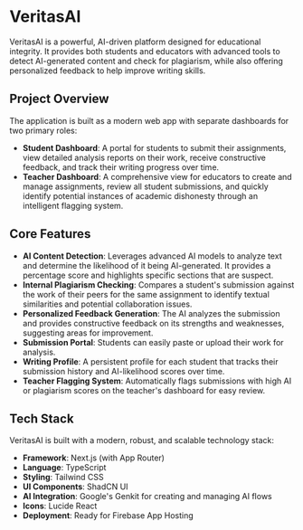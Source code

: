 # VeritasAI

VeritasAI is a powerful, AI-driven platform designed for educational integrity. It provides both students and educators with advanced tools to detect AI-generated content and check for plagiarism, while also offering personalized feedback to help improve writing skills.

## Project Overview

The application is built as a modern web app with separate dashboards for two primary roles:

*   **Student Dashboard**: A portal for students to submit their assignments, view detailed analysis reports on their work, receive constructive feedback, and track their writing progress over time.
*   **Teacher Dashboard**: A comprehensive view for educators to create and manage assignments, review all student submissions, and quickly identify potential instances of academic dishonesty through an intelligent flagging system.

## Core Features

*   **AI Content Detection**: Leverages advanced AI models to analyze text and determine the likelihood of it being AI-generated. It provides a percentage score and highlights specific sections that are suspect.
*   **Internal Plagiarism Checking**: Compares a student's submission against the work of their peers for the same assignment to identify textual similarities and potential collaboration issues.
*   **Personalized Feedback Generation**: The AI analyzes the submission and provides constructive feedback on its strengths and weaknesses, suggesting areas for improvement.
*   **Submission Portal**: Students can easily paste or upload their work for analysis.
*   **Writing Profile**: A persistent profile for each student that tracks their submission history and AI-likelihood scores over time.
*   **Teacher Flagging System**: Automatically flags submissions with high AI or plagiarism scores on the teacher's dashboard for easy review.

## Tech Stack

VeritasAI is built with a modern, robust, and scalable technology stack:

*   **Framework**: Next.js (with App Router)
*   **Language**: TypeScript
*   **Styling**: Tailwind CSS
*   **UI Components**: ShadCN UI
*   **AI Integration**: Google's Genkit for creating and managing AI flows
*   **Icons**: Lucide React
*   **Deployment**: Ready for Firebase App Hosting
